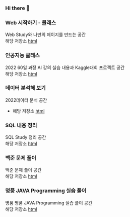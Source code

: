### Hi there 👋

### Web 시작하기 - 클래스
Web Study와 나만의 페이지를 만드는 공간
<br>해당 저장소 [html](https://github.com/P-C-Space/html)

### 인공지능 클래스
2022 60일 과정 AI 강의 실습 내용과 Kaggle대회 프로젝트 공간 
<br>해당 저장소 [html](https://github.com/P-C-Space/AI_Study)

### 데이터 분석해 보기
2022데이터 분석 공간
* 해당 저장소 [html](https://github.com/P-C-Space/MyDataAnalysis)

### SQL 내용 정리
SQL Study 정리 공간
<br>해당 저장소 [html](https://github.com/P-C-Space/SQLStudy)

### 백준 문제 풀이
백준 문제 풀이 공간
<br>해당 저장소 [html](https://github.com/P-C-Space/Baekjoon)

### 명품 JAVA Programming 실습 풀이
명품 명품 JAVA Programming 실습 풀이 공간
<br>해당 저장소 [html](https://github.com/P-C-Space/Practicing-the-textbook)

<!--
**P-C-Space/P-C-Space** is a ✨ _special_ ✨ repository because its `README.md` (this file) appears on your GitHub profile.

Here are some ideas to get you started:

- 🔭 I’m currently working on ...
- 🌱 I’m currently learning ...
- 👯 I’m looking to collaborate on ...
- 🤔 I’m looking for help with ...
- 💬 Ask me about ...
- 📫 How to reach me: ...
- 😄 Pronouns: ...
- ⚡ Fun fact: ...
-->
